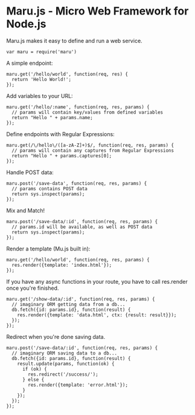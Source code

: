 Maru.js - Micro Web Framework for Node.js
=======

Maru.js makes it easy to define and run a web service.

    var maru = require('maru')

A simple endpoint:

    maru.get('/hello/world', function(req, res) {
      return 'Hello World!';
    });

Add variables to your URL:

    maru.get('/hello/:name', function(req, res, params) {
      // params will contain key/values from defined variables
      return "Hello " + params.name;
    });

Define endpoints with Regular Expressions:

    maru.get(/\/hello\/([a-zA-Z]+)$/, function(req, res, params) {
      // params will contain any captures from Regular Expressions
      return "Hello " + params.captures[0];
    });

Handle POST data:

    maru.post('/save-data', function(req, res, params) {
      // params contains POST data
      return sys.inspect(params);
    });

Mix and Match!

    maru.post('/save-data/:id', function(req, res, params) {
      // params.id will be available, as well as POST data
      return sys.inspect(params);
    });

Render a template (Mu.js built in):

    maru.get('/hello/world', function(req, res, params) {
      res.render({template: 'index.html'});
    });

If you have any async functions in your route, you have to call
res.render once you're finished.

    maru.get('/show-data/:id', function(req, res, params) {
      // imaginary ORM getting data from a db...
      db.fetch({id: params.id}, function(result) {
        res.render({template: 'data.html', ctx: {result: result}});
      });
    });

Redirect when you're done saving data.

    maru.post('/save-data/:id', function(req, res, params) {
      // imaginary ORM saving data to a db...
      db.fetch({id: params.id}, function(result) {
        result.update(params, function(ok) {
          if (ok) {
            res.redirect('/success/');
          } else {
            res.render({template: 'error.html'});
          }
        });
      });
    });
